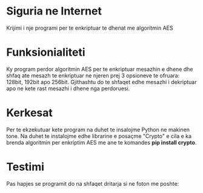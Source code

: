 # Siguria ne Internet
Krijimi i nje programi per te enkriptuar te dhenat me algoritmin AES
</br>

# Funksionialiteti

Ky program perdor algoritmin AES per te enkriptuar mesazhin e dhene dhe shfaq ate mesazh te enkriptuar ne njeren prej 3 opsioneve te ofruara: 128bit, 192bit apo 256bit. Gjithashtu do te shfaqet edhe mesazhi i dekriptuar apo ne kete rast mesazhi i dhene nga perdoruesi.
</br>
# Kerkesat

Per te ekzekutuar kete program na duhet te insalojme Python ne makinen tone. Na duhet te instalojme edhe librarine e posaçme "Crypto" e cila e ka brenda algoritmin per enkriptim AES me ane te komandes <b>pip install crypto</b>.
</br>

# Testimi
Pas hapjes se programit do na shfaqet dritarja si ne foton me poshte:
